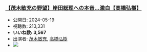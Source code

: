 ### [【茂木敏充の野望】岸田総理への本音…激白【高橋弘樹】](https://www.youtube.com/watch?v=Jmg9ypIqJOM)
-   公開日: 2024-05-19
-   視聴数: 213,331
-   **いいね数: 3,567**
-   出演者: [茂木敏充](/rehacq_fan/people/茂木敏充 "wikilink"), [高橋弘樹](/rehacq_fan/people/高橋弘樹 "wikilink")
- [![](https://img.youtube.com/vi/Jmg9ypIqJOM/hqdefault.jpg)](https://www.youtube.com/watch?v=Jmg9ypIqJOM)
